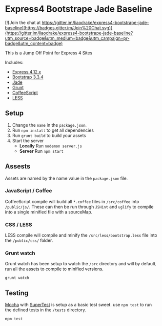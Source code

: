 Express4 Bootstrape Jade Baseline
=================================

[![Join the chat at https://gitter.im/liaodrake/express4-bootstrape-jade-baseline](https://badges.gitter.im/Join%20Chat.svg)](https://gitter.im/liaodrake/express4-bootstrape-jade-baseline?utm_source=badge&utm_medium=badge&utm_campaign=pr-badge&utm_content=badge)

This is a Jump Off Point for Express 4 Sites

Includes:

- [Express 4.12.x](http://expressjs.com/)
- [Bootstrap 3.3.4](http://getbootstrap.com/)
- [Jade](http://jade-lang.com/)
- [Grunt](http://gruntjs.com/)
- [CoffeeScript](http://coffeescript.org/)
- [LESS](http://lesscss.org/)

## Setup

1. Change the `name` in the `package.json`.
2. Run `npm install` to get all dependencies
3. Run `grunt build` to build your assets
4. Start the server
    - **Locally** Run `nodemon server.js`
    - **Server** Run `npm start`

## Assests
Assets are named by the name value in the `package.json` file.

### JavaScript / Coffee
CoffeeScript compile will build all `*.coffee` files in `/src/coffee` into `/public/js/`. These can then be run through `JSHint` and `uglify` to compile into a single minified file with a sourceMap.

### CSS / LESS
LESS compile will compile and minify the `/src/less/bootstrap.less` file into the `/public/css/` folder.

### Grunt watch
Grunt watch has been setup to watch the `/src` directory and will by default, run all the assets to compile to minified versions.

```
grunt watch
```

## Testing
[Mocha](http://mochajs.org/) with [SuperTest](https://www.npmjs.com/package/supertest) is setup as a basic test sweet. use `npm test` to run the defined tests in the `/tests` directory.

```
npm test
```
